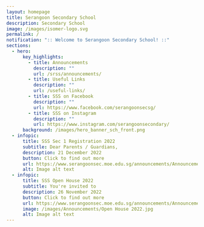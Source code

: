 ```yaml
---
layout: homepage
title: Serangoon Secondary School
description: Secondary School
image: /images/isomer-logo.svg
permalink: /
notification: ":: Welcome to Serangoon Secondary School! ::"
sections:
  - hero:
      key_highlights:
        - title: Announcements
          description: ""
          url: /srss/announcements/
        - title: Useful Links
          description: ""
          url: /useful-links/
        - title: SSS on Facebook
          description: ""
          url: https://www.facebook.com/serangoonsecsg/
        - title: SSS on Instagram
          description: ""
          url: https://www.instagram.com/serangoonsecondary/
      background: /images/hero_banner_sch_front.png
  - infopic:
      title: SSS Sec 1 Registration 2022
      subtitle: Dear Parents / Guardians,
      description: 21 December 2022
      button: Click to find out more
      url: https://www.serangoonsec.moe.edu.sg/announcements/Announcements/sec1-registration-2022
      alt: Image alt text
  - infopic:
      title: SSS Open House 2022
      subtitle: You're invited to
      description: 26 November 2022
      button: Click to find out more
      url: https://www.serangoonsec.moe.edu.sg/announcements/Announcements/open-house-2022/
      image: /images/Announcements/Open House 2022.jpg
      alt: Image alt text
---
```

